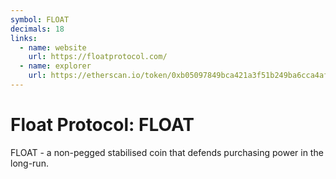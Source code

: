 ```yaml
---
symbol: FLOAT
decimals: 18
links:
  - name: website
    url: https://floatprotocol.com/
  - name: explorer
    url: https://etherscan.io/token/0xb05097849bca421a3f51b249ba6cca4af4b97cb9
---
```


# Float Protocol: FLOAT

FLOAT - a non-pegged stabilised coin that defends purchasing power in the long-run.
